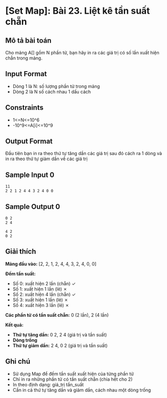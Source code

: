 # [Set Map]: Bài 23. Liệt kê tần suất chẵn

## Mô tả bài toán

Cho mảng A[] gồm N phần tử, bạn hãy in ra các giá trị có số lần xuất hiện chẵn trong mảng.

## Input Format

- Dòng 1 là N: số lượng phần tử trong mảng
- Dòng 2 là N số cách nhau 1 dấu cách

## Constraints

- 1<=N<=10^6
- -10^9<=A[i]<=10^9

## Output Format

Đầu tiên bạn in ra theo thứ tự tăng dần các giá trị sau đó cách ra 1 dòng và in ra theo thứ tự giảm dần về các giá trị

## Sample Input 0

```
11
2 2 1 2 4 4 3 2 4 0 0
```

## Sample Output 0

```
0 2
2 4

4 2
0 2
```

## Giải thích

**Mảng đầu vào:** [2, 2, 1, 2, 4, 4, 3, 2, 4, 0, 0]

**Đếm tần suất:**
- Số 0: xuất hiện 2 lần (chẵn) ✓
- Số 1: xuất hiện 1 lần (lẻ) ✗
- Số 2: xuất hiện 4 lần (chẵn) ✓
- Số 3: xuất hiện 1 lần (lẻ) ✗
- Số 4: xuất hiện 3 lần (lẻ) ✗

**Các phần tử có tần suất chẵn:** 0 (2 lần), 2 (4 lần)

**Kết quả:**
- **Thứ tự tăng dần:** 0 2, 2 4 (giá trị và tần suất)
- **Dòng trống**
- **Thứ tự giảm dần:** 2 4, 0 2 (giá trị và tần suất)

## Ghi chú

- Sử dụng Map để đếm tần suất xuất hiện của từng phần tử
- Chỉ in ra những phần tử có tần suất chẵn (chia hết cho 2)
- In theo định dạng: giá_trị tần_suất
- Cần in cả thứ tự tăng dần và giảm dần, cách nhau một dòng trống